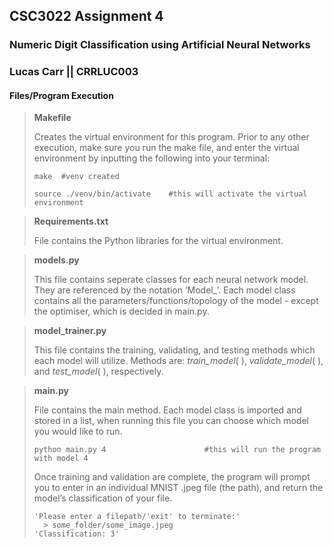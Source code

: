 

## CSC3022 Assignment 4

### Numeric Digit Classification using Artificial Neural Networks

### Lucas Carr || CRRLUC003

#### Files/Program Execution

> **Makefile**
>
> Creates the virtual environment for this program. Prior to any other execution, make sure you run the make file, and enter the virtual environment by inputting the following into your terminal:
>
> ```shell
> make	#venv created
> 
> source ./venv/bin/activate	#this will activate the virtual environment
> ```

>**Requirements.txt**
>
>File contains the Python libraries for the virtual environment. 

> **models.py** 
>
> This file contains seperate classes for each neural network model. They are referenced by the notation ‘Model_<model number>’. Each model class contains all the parameters/functions/topology of the model - except the optimiser, which is decided in main.py. 

> **model_trainer.py** 
>
> This file contains the training, validating, and testing methods which each model will utilize. Methods are: *train_model*( ), *validate_model*( ), and *test_model*( ), respectively. 

> **main.py**
>
> File contains the main method. Each model class is imported and stored in a list, when running this file you can choose which model you would like to run. 
>
> ```shell
> python main.py 4 						#this will run the program with model 4
> ```
>
> Once training and validation are complete, the program will prompt you to enter in an individual MNIST .jpeg file (the path), and return the model’s classification of your file. 
>
> ```shell
> 'Please enter a filepath/'exit' to terminate:'
> 	> some_folder/some_image.jpeg
> 'Classification: 3'
> ```
>
> 

